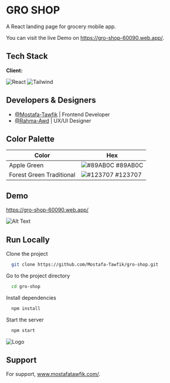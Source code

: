 
# GRO SHOP

A React landing page for grocery mobile app.

You can visit the live Demo on https://gro-shop-60090.web.app/.


## Tech Stack

**Client:**

![React](https://img.shields.io/badge/React-20232A?style=for-the-badge&logo=react&logoColor=61DAFB)
![Tailwind](https://img.shields.io/badge/Tailwind_CSS-38B2AC?style=for-the-badge&logo=tailwind-css&logoColor=white)


## Developers & Designers

- [@Mostafa-Tawfik](https://www.github.com/Mostafa-Tawfik) | Frontend Developer
- [@Rahma-Awd](https://www.linkedin.com/in/rahma-awd-b012b31aa/) | UX/UI Designer

## Color Palette

| Color             | Hex                                                                |
| ----------------- | ------------------------------------------------------------------ |
| Apple Green | ![#89AB0C](https://res.cloudinary.com/do1rqqi7v/image/upload/v1661957752/Projects/GRO%20shop/Color%20palette/Apple_Green_fvybvl.png) #89AB0C |
| Forest Green Traditional | ![#123707](https://res.cloudinary.com/do1rqqi7v/image/upload/v1661957752/Projects/GRO%20shop/Color%20palette/Forest_Green_Traditional_hljt5q.png) #123707 |


## Demo

https://gro-shop-60090.web.app/

![Alt Text](https://res.cloudinary.com/do1rqqi7v/image/upload/v1661959379/Projects/GRO%20shop/Behance/gro-shop-OG_tqbahl.png?raw=true 'Project Preview')


## Run Locally

Clone the project

```bash
  git clone https://github.com/Mostafa-Tawfik/gro-shop.git
```

Go to the project directory

```bash
  cd gro-shop
```

Install dependencies

```bash
  npm install
```

Start the server

```bash
  npm start
```

![Logo](https://res.cloudinary.com/do1rqqi7v/image/upload/v1661732787/Projects/GRO%20shop/logo_byqs3o.png)


## Support

For support, www.mostafatawfik.com/.